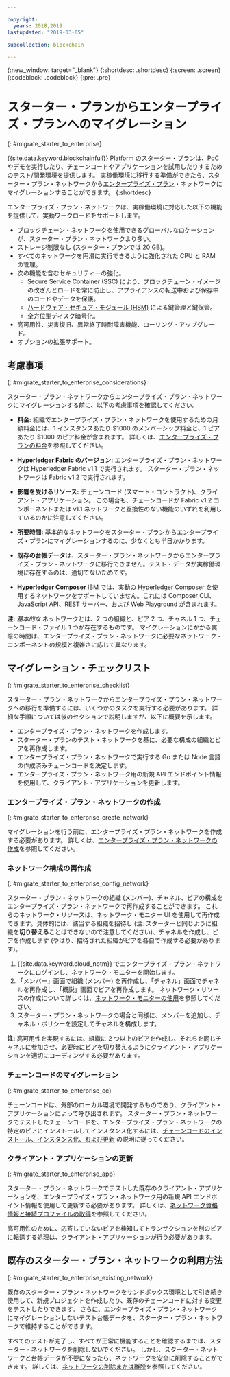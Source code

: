 ```yaml
---

copyright:
  years: 2018,2019
lastupdated: "2019-03-05"

subcollection: blockchain

---
```


{:new_window: target="_blank"}
{:shortdesc: .shortdesc}
{:screen: .screen}
{:codeblock: .codeblock}
{:pre: .pre}

# スターター・プランからエンタープライズ・プランへのマイグレーション
{: #migrate_starter_to_enterprise}

{{site.data.keyword.blockchainfull}} Platform の[スターター・プラン](/docs/services/blockchain/starter_plan.html#starter-plan-about)は、PoC やデモを実行したり、チェーンコードやアプリケーションを試用したりするためのテスト/開発環境を提供します。 実稼働環境に移行する準備ができたら、スターター・プラン・ネットワークから[エンタープライズ・プラン](/docs/services/blockchain/enterprise_plan.html#enterprise-plan-about)・ネットワークにマイグレーションすることができます。
{:shortdesc}

エンタープライズ・プラン・ネットワークは、実稼働環境に対応した以下の機能を提供して、実動ワークロードをサポートします。

- ブロックチェーン・ネットワークを使用できるグローバルなロケーションが、スターター・プラン・ネットワークより多い。
- ストレージ制限なし (スターター・プランでは 20 GB)。
- すべてのネットワークを円滑に実行できるように強化された CPU と RAM の管理。
- 次の機能を含むセキュリティーの強化。
  - Secure Service Container (SSC) により、ブロックチェーン・イメージの改ざんとロードを常に防止し、アプライアンスの転送中および保存中のコードやデータを保護。
  - [ハードウェア・セキュア・モジュール (HSM)](/docs/services/blockchain/glossary.html#glossary-hsm) による鍵管理と鍵保管。
  - 全方位型ディスク暗号化。
- 高可用性、災害復旧、異常終了時耐障害機能、ローリング・アップグレード。
- オプションの拡張サポート。

## 考慮事項
{: #migrate_starter_to_enterprise_considerations}

スターター・プラン・ネットワークからエンタープライズ・プラン・ネットワークにマイグレーションする前に、以下の考慮事項を確認してください。

- **料金:** 組織でエンタープライズ・プラン・ネットワークを使用するための月額料金には、1 インスタンスあたり $1000 のメンバーシップ料金と、1 ピアあたり $1000 のピア料金が含まれます。 詳しくは、[エンタープライズ・プランの料金](/docs/services/blockchain/howto/pricing.html#ibp-pricing-enterprise-plan)を参照してください。

- **Hyperledger Fabric のバージョン:** エンタープライズ・プラン・ネットワークは Hyperledger Fabric v1.1 で実行されます。 スターター・プラン・ネットワークは Fabric v1.2 で実行されます。
- **影響を受けるリソース:** チェーンコード (スマート・コントラクト)、クライアント・アプリケーション。 この場合も、チェーンコードが Fabric v1.2 コンポーネントまたは v1.1 ネットワークと互換性のない機能のいずれを利用しているのかに注意してください。
- **所要時間:** 基本的なネットワークをスターター・プランからエンタープライズ・プランにマイグレーションするのに、少なくとも半日かかります。
- **既存の台帳データ**は、スターター・プラン・ネットワークからエンタープライズ・プラン・ネットワークに移行できません。テスト・データが実稼働環境に存在するのは、適切でないためです。
- **Hyperledger Composer** IBM では、実動の Hyperledger Composer を使用するネットワークをサポートしていません。これには Composer CLI、JavaScript API、REST サーバー、および Web Playground が含まれます。

**注:** *基本的な* ネットワークとは、2 つの組織と、ピア 2 つ、チャネル 1 つ、チェーンコード・ファイル 1 つが存在するものです。 マイグレーションにかかる実際の時間は、エンタープライズ・プラン・ネットワークに必要なネットワーク・コンポーネントの規模と複雑さに応じて異なります。

## マイグレーション・チェックリスト
{: #migrate_starter_to_enterprise_checklist}

スターター・プラン・ネットワークからエンタープライズ・プラン・ネットワークへの移行を準備するには、いくつかのタスクを実行する必要があります。 詳細な手順については後のセクションで説明しますが、以下に概要を示します。

- エンタープライズ・プラン・ネットワークを作成します。
- スターター・プランのテスト・ネットワークを基に、必要な構成の組織とピアを再作成します。
- エンタープライズ・プラン・ネットワークで実行する Go または Node 言語の作成済みチェーンコードを決定します。
- エンタープライズ・プラン・ネットワーク用の新規 API エンドポイント情報を使用して、クライアント・アプリケーションを更新します。

### エンタープライズ・プラン・ネットワークの作成
{: #migrate_starter_to_enterprise_create_network}

マイグレーションを行う前に、エンタープライズ・プラン・ネットワークを作成する必要があります。 詳しくは、[エンタープライズ・プラン・ネットワークの作成](/docs/services/blockchain/get_start.html#getting-started-with-enterprise-plan-create-network)を参照してください。

### ネットワーク構成の再作成
{: #migrate_starter_to_enterprise_config_network}

スターター・プラン・ネットワークの組織 (メンバー)、チャネル、ピアの構成をエンタープライズ・プラン・ネットワークで再作成することができます。 これらのネットワーク・リソースは、ネットワーク・モニター UI を使用して再作成できます。具体的には、該当する組織を招待し (注: スターターと同じように組織を**切り替える**ことはできないので注意してください)、チャネルを作成し、ピアを作成します (やはり、招待された組織がピアを各自で作成する必要があります)。

1. {{site.data.keyword.cloud_notm}} でエンタープライズ・プラン・ネットワークにログインし、ネットワーク・モニターを開始します。
2. 「メンバー」画面で組織 (メンバー) を再作成し、「チャネル」画面でチャネルを再作成し、「概説」画面でピアを再作成します。 ネットワーク・リソースの作成について詳しくは、[ネットワーク・モニターの使用](/docs/services/blockchain/v10_dashboard.html#ibp-dashboard-overview)を参照してください。
3. スターター・プラン・ネットワークの場合と同様に、メンバーを追加し、チャネル・ポリシーを設定してチャネルを構成します。

**注:** 高可用性を実現するには、組織に 2 つ以上のピアを作成し、それらを同じチャネルに参加させ、必要時にピアを切り替えるようにクライアント・アプリケーションを適切にコーディングする必要があります。

### チェーンコードのマイグレーション
{: #migrate_starter_to_enterprise_cc}

チェーンコードは、外部のローカル環境で開発するものであり、クライアント・アプリケーションによって呼び出されます。 スターター・プラン・ネットワークでテストしたチェーンコードを、エンタープライズ・プラン・ネットワークの特定のピアにインストールしてインスタンス化するには、[チェーンコードのインストール、インスタンス化、および更新](/docs/services/blockchain/howto/install_instantiate_chaincode.html#install-instantiate-chaincode-install-cc) の説明に従ってください。

### クライアント・アプリケーションの更新
{: #migrate_starter_to_enterprise_app}

スターター・プラン・ネットワークでテストした既存のクライアント・アプリケーションを、エンタープライズ・プラン・ネットワーク用の新規 API エンドポイント情報を使用して更新する必要があります。 詳しくは、[ネットワーク資格情報と接続プロファイルの取得](/docs/services/blockchain/get_start.html#getting-started-with-enterprise-plan-retrieve-credentials)を参照してください。

高可用性のために、応答していないピアを検知してトランザクションを別のピアに転送する処理は、クライアント・アプリケーションが行う必要があります。

## 既存のスターター・プラン・ネットワークの利用方法
{: #migrate_starter_to_enterprise_existing_network}

既存のスターター・プラン・ネットワークをサンドボックス環境として引き続き使用して、新規プロジェクトを作成したり、既存のチェーンコードに対する変更をテストしたりできます。 さらに、エンタープライズ・プラン・ネットワークにマイグレーションしないテスト台帳データを、スターター・プラン・ネットワークで維持することができます。

すべてのテストが完了し、すべてが正常に機能することを確認するまでは、スターター・ネットワークを削除しないでください。 しかし、スターター・ネットワークと台帳データが不要になったら、ネットワークを安全に削除することができます。 詳しくは、[ネットワークの削除または離脱](/docs/services/blockchain/get_start_starter_plan.html#getting-started-with-starter-plan-delete-network)を参照してください。

